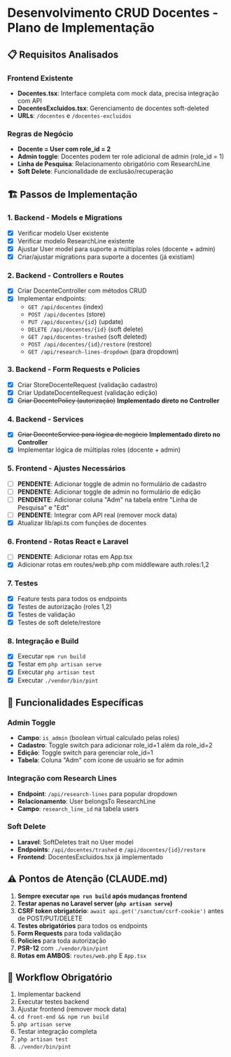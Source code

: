 # Desenvolvimento CRUD Docentes - Plano de Implementação

## 📋 Requisitos Analisados

### Frontend Existente
- **Docentes.tsx**: Interface completa com mock data, precisa integração com API
- **DocentesExcluidos.tsx**: Gerenciamento de docentes soft-deleted
- **URLs**: `/docentes` e `/docentes-excluidos`

### Regras de Negócio
- **Docente = User com role_id = 2**
- **Admin toggle**: Docentes podem ter role adicional de admin (role_id = 1)
- **Linha de Pesquisa**: Relacionamento obrigatório com ResearchLine
- **Soft Delete**: Funcionalidade de exclusão/recuperação

## 🏗️ Passos de Implementação

### 1. Backend - Models e Migrations
- [x] Verificar modelo User existente
- [x] Verificar modelo ResearchLine existente
- [x] Ajustar User model para suporte a múltiplas roles (docente + admin)
- [x] Criar/ajustar migrations para suporte a docentes (já existiam)

### 2. Backend - Controllers e Routes
- [x] Criar DocenteController com métodos CRUD
- [x] Implementar endpoints:
  - `GET /api/docentes` (index)
  - `POST /api/docentes` (store)
  - `PUT /api/docentes/{id}` (update)
  - `DELETE /api/docentes/{id}` (soft delete)
  - `GET /api/docentes-trashed` (soft deleted)
  - `POST /api/docentes/{id}/restore` (restore)
  - `GET /api/research-lines-dropdown` (para dropdown)

### 3. Backend - Form Requests e Policies
- [x] Criar StoreDocenteRequest (validação cadastro)
- [x] Criar UpdateDocenteRequest (validação edição)
- [x] ~~Criar DocentePolicy (autorização)~~ **Implementado direto no Controller**

### 4. Backend - Services
- [x] ~~Criar DocenteService para lógica de negócio~~ **Implementado direto no Controller**
- [x] Implementar lógica de múltiplas roles (docente + admin)

### 5. Frontend - Ajustes Necessários
- [ ] **PENDENTE**: Adicionar toggle de admin no formulário de cadastro
- [ ] **PENDENTE**: Adicionar toggle de admin no formulário de edição
- [ ] **PENDENTE**: Adicionar coluna "Adm" na tabela entre "Linha de Pesquisa" e "Edt"
- [ ] **PENDENTE**: Integrar com API real (remover mock data)
- [x] Atualizar lib/api.ts com funções de docentes

### 6. Frontend - Rotas React e Laravel
- [ ] **PENDENTE**: Adicionar rotas em App.tsx
- [x] Adicionar rotas em routes/web.php com middleware auth.roles:1,2

### 7. Testes
- [x] Feature tests para todos os endpoints
- [x] Testes de autorização (roles 1,2)
- [x] Testes de validação
- [x] Testes de soft delete/restore

### 8. Integração e Build
- [x] Executar `npm run build`
- [x] Testar em `php artisan serve`
- [x] Executar `php artisan test`
- [x] Executar `./vendor/bin/pint`

## 🎯 Funcionalidades Específicas

### Admin Toggle
- **Campo**: `is_admin` (boolean virtual calculado pelas roles)
- **Cadastro**: Toggle switch para adicionar role_id=1 além da role_id=2
- **Edição**: Toggle switch para gerenciar role_id=1
- **Tabela**: Coluna "Adm" com ícone de usuário se for admin

### Integração com Research Lines
- **Endpoint**: `/api/research-lines` para popular dropdown
- **Relacionamento**: User belongsTo ResearchLine
- **Campo**: `research_line_id` na tabela users

### Soft Delete
- **Laravel**: SoftDeletes trait no User model
- **Endpoints**: `/api/docentes/trashed` e `/api/docentes/{id}/restore`
- **Frontend**: DocentesExcluidos.tsx já implementado

## ⚠️ Pontos de Atenção (CLAUDE.md)

1. **Sempre executar `npm run build` após mudanças frontend**
2. **Testar apenas no Laravel server (`php artisan serve`)**
3. **CSRF token obrigatório**: `await api.get('/sanctum/csrf-cookie')` antes de POST/PUT/DELETE
4. **Testes obrigatórios** para todos os endpoints
5. **Form Requests** para toda validação
6. **Policies** para toda autorização
7. **PSR-12** com `./vendor/bin/pint`
8. **Rotas em AMBOS**: `routes/web.php` E `App.tsx`

## 🔄 Workflow Obrigatório
1. Implementar backend
2. Executar testes backend
3. Ajustar frontend (remover mock data)
4. `cd front-end && npm run build`
5. `php artisan serve`
6. Testar integração completa
7. `php artisan test`
8. `./vendor/bin/pint`